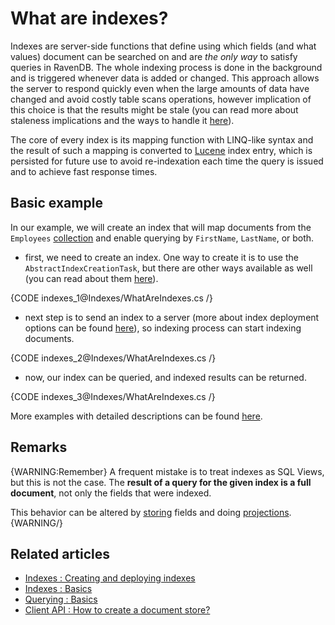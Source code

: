 # What are indexes?

Indexes are server-side functions that define using which fields (and what values) document can be searched on and are _the only way_ to satisfy queries in RavenDB. The whole indexing process is done in the background and is triggered whenever data is added or changed. This approach allows the server to respond quickly even when the large amounts of data have changed and avoid costly table scans operations, however implication of this choice is that the results might be stale (you can read more about staleness implications and the ways to handle it [here](../indexes/stale-indexes)).

The core of every index is its mapping function with LINQ-like syntax and the result of such a mapping is converted to [Lucene](http://lucene.apache.org/) index entry, which is persisted for future use to avoid re-indexation each time the query is issued and to achieve fast response times.

## Basic example

In our example, we will create an index that will map documents from the `Employees` [collection](../client-api/faq/what-is-a-collection) and enable querying by `FirstName`, `LastName`, or both.

- first, we need to create an index. One way to create it is to use the `AbstractIndexCreationTask`, but there are other ways available as well (you can read about them [here](../indexes/creating-and-deploying)).

{CODE indexes_1@Indexes/WhatAreIndexes.cs /}

- next step is to send an index to a server (more about index deployment options can be found [here](../indexes/creating-and-deploying)), so indexing process can start indexing documents.

{CODE indexes_2@Indexes/WhatAreIndexes.cs /}

- now, our index can be queried, and indexed results can be returned.

{CODE indexes_3@Indexes/WhatAreIndexes.cs /}

More examples with detailed descriptions can be found [here](../indexes/indexing-basics).

## Remarks

{WARNING:Remember}
A frequent mistake is to treat indexes as SQL Views, but this is not the case. The **result of a query for the given index is a full document**, not only the fields that were indexed. 

This behavior can be altered by [storing](../indexes/storing-data-in-index) fields and doing [projections](../indexes/querying/projections).
{WARNING/}

## Related articles

- [Indexes : Creating and deploying indexes](../indexes/creating-and-deploying)
- [Indexes : Basics](../indexes/indexing-basics)
- [Querying : Basics](../indexes/querying/basics)
- [Client API : How to create a document store?](../client-api/creating-document-store)
